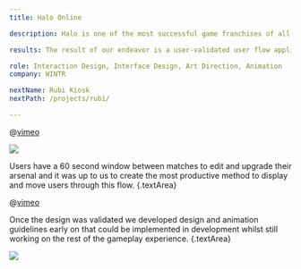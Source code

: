 ```yaml
---
title: Halo Online

description: Halo is one of the most successful game franchises of all time and the team at Microsoft Studios was looking to expand the franchise by launching a free-to-play version of the title. They came to us to help them create a top tier user experience for their users as well as a purchasing mechanism for their in-game market. I was in charge of interface and interaction design, art direction and prototyping.

results: The result of our endeavor is a user-validated user flow applied in a high fidelity user interface that is familiar with old-time halo users whilst providing a low barrier of entry for new players.

role: Interaction Design, Interface Design, Art Direction, Animation
company: WINTR

nextName: Rubi Kiosk
nextPath: /projects/rubi/

---
```


@[vimeo](193181313)

![](/projects/content/halo-online_01.jpg)

Users have a 60 second window between matches to edit and upgrade their arsenal and it was up to us to create the most productive method to display and move users through this flow.
{.textArea}

@[vimeo](193181396)

Once the design was validated we developed design and animation guidelines early on that could be implemented in development whilst still working on the rest of the gameplay experience.
{.textArea}

![](/projects/content/halo-online_03.jpg)
